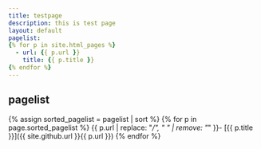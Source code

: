 ```yaml
---
title: testpage
description: this is test page
layout: default
pagelist:
{% for p in site.html_pages %}
  - url: {{ p.url }}
    title: {{ p.title }}
{% endfor %}
---
```


## pagelist
{% assign sorted_pagelist = pagelist | sort %}
{% for p in page.sorted_pagelist %}
{{ p.url | replace: "*/", "  " | remove: "*" }}- [{{ p.title }}]({{ site.github.url }}{{ p.url }})
{% endfor %}

